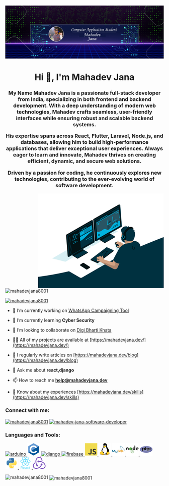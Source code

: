 ![logo](https://raw.githubusercontent.com/mahadevjana8001/mahadevjana8001/refs/heads/main/banner.png)
<h1 align="center">Hi 👋, I'm Mahadev Jana</h1>
<h3 align="center">My Name Mahadev Jana is a passionate full-stack developer from India, specializing in both frontend and backend development. With a deep understanding of modern web technologies, Mahadev crafts seamless, user-friendly interfaces while ensuring robust and scalable backend systems.

His expertise spans across React, Flutter, Laravel, Node.js, and databases, allowing him to build high-performance applications that deliver exceptional user experiences. Always eager to learn and innovate, Mahadev thrives on creating efficient, dynamic, and secure web solutions.

Driven by a passion for coding, he continuously explores new technologies, contributing to the ever-evolving world of software development. </h3>
<img align="right" alt="Coding" width="400" src="https://raw.githubusercontent.com/mahadevjana8001/mahadevjana8001/refs/heads/main/coding_gif.gif">

<p align="left"> <img src="https://komarev.com/ghpvc/?username=mahadevjana8001&label=Profile%20views&color=0e75b6&style=flat" alt="mahadevjana8001" /> </p>

<p align="left"> <a href="https://twitter.com/mahadevjana8001" target="blank"><img src="https://img.shields.io/twitter/follow/mahadevjana8001?logo=twitter&style=for-the-badge" alt="mahadevjana8001" /></a> </p>

- 🔭 I’m currently working on [WhatsApp Campaigning Tool](https://campaigningtool.com/)

- 🌱 I’m currently learning **Cyber Security**

- 👯 I’m looking to collaborate on [Digi Bharti Khata](https://digibhartikhata.com/)

- 👨‍💻 All of my projects are available at [https://mahadevjana.dev/](https://mahadevjana.dev/)

- 📝 I regularly write articles on [https://mahadevjana.dev/blog](https://mahadevjana.dev/blog)

- 💬 Ask me about **react,django**

- 📫 How to reach me **help@mahadevjana.dev**

- 📄 Know about my experiences [https://mahadevjana.dev/skills](https://mahadevjana.dev/skills)

<h3 align="left">Connect with me:</h3>
<p align="left">
<a href="https://twitter.com/mahadevjana8001" target="blank"><img align="center" src="https://raw.githubusercontent.com/rahuldkjain/github-profile-readme-generator/master/src/images/icons/Social/twitter.svg" alt="mahadevjana8001" height="30" width="40" /></a>
<a href="https://linkedin.com/in/mahadev-jana-software-developer" target="blank"><img align="center" src="https://raw.githubusercontent.com/rahuldkjain/github-profile-readme-generator/master/src/images/icons/Social/linked-in-alt.svg" alt="mahadev-jana-software-developer" height="30" width="40" /></a>
</p>

<h3 align="left">Languages and Tools:</h3>
<p align="left"> <a href="https://www.arduino.cc/" target="_blank" rel="noreferrer"> <img src="https://cdn.worldvectorlogo.com/logos/arduino-1.svg" alt="arduino" width="40" height="40"/> </a> <a href="https://www.cprogramming.com/" target="_blank" rel="noreferrer"> <img src="https://raw.githubusercontent.com/devicons/devicon/master/icons/c/c-original.svg" alt="c" width="40" height="40"/> </a> <a href="https://www.djangoproject.com/" target="_blank" rel="noreferrer"> <img src="https://cdn.worldvectorlogo.com/logos/django.svg" alt="django" width="40" height="40"/> </a> <a href="https://firebase.google.com/" target="_blank" rel="noreferrer"> <img src="https://www.vectorlogo.zone/logos/firebase/firebase-icon.svg" alt="firebase" width="40" height="40"/> </a> <a href="https://developer.mozilla.org/en-US/docs/Web/JavaScript" target="_blank" rel="noreferrer"> <img src="https://raw.githubusercontent.com/devicons/devicon/master/icons/javascript/javascript-original.svg" alt="javascript" width="40" height="40"/> </a> <a href="https://www.linux.org/" target="_blank" rel="noreferrer"> <img src="https://raw.githubusercontent.com/devicons/devicon/master/icons/linux/linux-original.svg" alt="linux" width="40" height="40"/> </a> <a href="https://www.mysql.com/" target="_blank" rel="noreferrer"> <img src="https://raw.githubusercontent.com/devicons/devicon/master/icons/mysql/mysql-original-wordmark.svg" alt="mysql" width="40" height="40"/> </a> <a href="https://nodejs.org" target="_blank" rel="noreferrer"> <img src="https://raw.githubusercontent.com/devicons/devicon/master/icons/nodejs/nodejs-original-wordmark.svg" alt="nodejs" width="40" height="40"/> </a> <a href="https://www.php.net" target="_blank" rel="noreferrer"> <img src="https://raw.githubusercontent.com/devicons/devicon/master/icons/php/php-original.svg" alt="php" width="40" height="40"/> </a> <a href="https://www.python.org" target="_blank" rel="noreferrer"> <img src="https://raw.githubusercontent.com/devicons/devicon/master/icons/python/python-original.svg" alt="python" width="40" height="40"/> </a> <a href="https://reactjs.org/" target="_blank" rel="noreferrer"> <img src="https://raw.githubusercontent.com/devicons/devicon/master/icons/react/react-original-wordmark.svg" alt="react" width="40" height="40"/> </a> <a href="https://redux.js.org" target="_blank" rel="noreferrer"> <img src="https://raw.githubusercontent.com/devicons/devicon/master/icons/redux/redux-original.svg" alt="redux" width="40" height="40"/> </a> </p>

<p><img align="left" src="https://github-readme-stats.vercel.app/api/top-langs?username=mahadevjana8001&show_icons=true&locale=en&layout=compact" alt="mahadevjana8001" /></p>

<p>&nbsp;<img align="center" src="https://github-readme-stats.vercel.app/api?username=mahadevjana8001&show_icons=true&locale=en" alt="mahadevjana8001" /></p>
